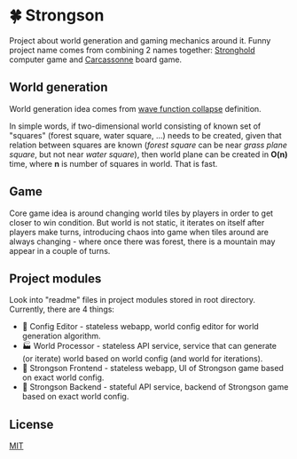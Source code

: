 # 🍀 Strongson

Project about world generation and gaming mechanics around it. 
Funny project name comes from combining 2 names together: 
[Stronghold](https://en.wikipedia.org/wiki/Stronghold:_Crusader) computer game
and
[Carcassonne](https://en.wikipedia.org/wiki/Carcassonne_(board_game)) board game.

## World generation
World generation idea comes from [wave function collapse](https://en.wikipedia.org/wiki/Wave_function_collapse) definition.

In simple words, if two-dimensional world consisting of known set of "squares" (forest square, water square, ...) needs to be created, 
given that relation between squares are known (*forest square* can be near *grass plane square*, but not near *water square*),
then world plane can be created in **O(n)** time, where **n** is number of squares in world. That is fast.

## Game
Core game idea is around changing world tiles by players in order to get closer to win condition.
But world is not static, it iterates on itself after players make turns, introducing chaos into game when tiles around are always changing - 
where once there was forest, there is a mountain may appear in a couple of turns.

## Project modules

Look into "readme" files in project modules stored in root directory. Currently, there are 4 things:

* 🧱 Config Editor - stateless webapp, world config editor for world generation algorithm.
* 🏭 World Processor - stateless API service, service that can generate (or iterate) world based on world config (and world for iterations).
* 🦜 Strongson Frontend - stateless webapp, UI of Strongson game based on exact world config.
* 🐢 Strongson Backend - stateful API service, backend of Strongson game based on exact world config.

## License
[MIT](https://mit-license.org/)